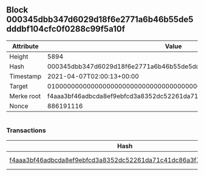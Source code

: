 ## Block 000345dbb347d6029d18f6e2771a6b46b55de5dddbf104cfc0f0288c99f5a10f

Attribute | Value
--- | ---
Height | 5894
Hash | 000345dbb347d6029d18f6e2771a6b46b55de5dddbf104cfc0f0288c99f5a10f
Timestamp | 2021-04-07T02:00:13+00:00
Target | 0100000000000000000000000000000000000000000000000000000000000000
Merke root | f4aaa3bf46adbcda8ef9ebfcd3a8352dc52261da71c41dc86a3f73c8ef56466a
Nonce | 886191116

```

```

### Transactions

Hash | Amount
--- | ---
[f4aaa3bf46adbcda8ef9ebfcd3a8352dc52261da71c41dc86a3f73c8ef56466a](f4aaa3bf46adbcda8ef9ebfcd3a8352dc52261da71c41dc86a3f73c8ef56466a.md) | 10.00000000 SKEPTI 
